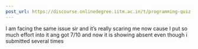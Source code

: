 ```yaml
---
post_url: https://discourse.onlinedegree.iitm.ac.in/t/programming-quiz-1-in-student-dashboard-label-for-roe-scores-showing-absent-or-incorrect/169369/17
---
```

I am facing the same issue sir and it’s really scaring me now cause I put so much effort into it ang got 7/10 and now it is showing absent even though i submitted several times